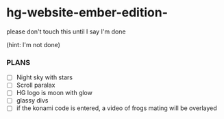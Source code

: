 # hg-website-ember-edition-
please don't touch this until I say I'm done

(hint: I'm not done)


### PLANS

- [ ] Night sky with stars
- [ ] Scroll paralax
- [ ] HG logo is moon with glow
- [ ] glassy divs
- [ ] if the konami code is entered, a video of frogs mating will be overlayed

